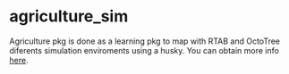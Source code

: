# agriculture_sim
Agriculture pkg is done as a learning pkg to map with RTAB and OctoTree diferents simulation enviroments using a husky. 
You can obtain more info [here](https://github.com/mzaera/notes_2021).